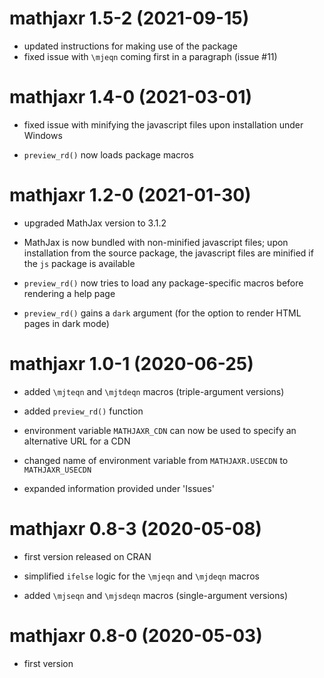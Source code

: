 # mathjaxr 1.5-2 (2021-09-15)

* updated instructions for making use of the package
* fixed issue with `\mjeqn` coming first in a paragraph (issue #11)

# mathjaxr 1.4-0 (2021-03-01)

* fixed issue with minifying the javascript files upon installation under Windows

* `preview_rd()` now loads package macros

# mathjaxr 1.2-0 (2021-01-30)

* upgraded MathJax version to 3.1.2

* MathJax is now bundled with non-minified javascript files; upon installation from the source package, the javascript files are minified if the `js` package is available

* `preview_rd()` now tries to load any package-specific macros before rendering a help page

* `preview_rd()` gains a `dark` argument (for the option to render HTML pages in dark mode)

# mathjaxr 1.0-1 (2020-06-25)

* added `\mjteqn` and `\mjtdeqn` macros (triple-argument versions)

* added `preview_rd()` function

* environment variable `MATHJAXR_CDN` can now be used to specify an alternative URL for a CDN

* changed name of environment variable from `MATHJAXR.USECDN` to `MATHJAXR_USECDN`

* expanded information provided under 'Issues'

# mathjaxr 0.8-3 (2020-05-08)

* first version released on CRAN

* simplified `ifelse` logic for the `\mjeqn` and `\mjdeqn` macros

* added `\mjseqn` and `\mjsdeqn` macros (single-argument versions)

# mathjaxr 0.8-0 (2020-05-03)

* first version

